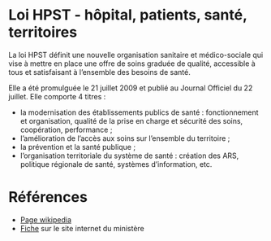 # Loi HPST  - hôpital, patients, santé, territoires
<!-- SPDX-License-Identifier: MPL-2.0 -->

La loi HPST définit une nouvelle organisation sanitaire et médico-sociale qui vise à mettre en place une offre de soins graduée de qualité, accessible à tous et satisfaisant à l’ensemble des besoins de santé. 

Elle a été promulguée le 21 juillet 2009 et publié au Journal Officiel du 22 juillet. 
Elle comporte 4 titres :
 - la modernisation des établissements publics de santé : fonctionnement et organisation, qualité de la prise en charge et sécurité des soins, coopération, performance ;
 - l’amélioration de l’accès aux soins sur l’ensemble du territoire ;
 - la prévention et la santé publique ; 
 - l’organisation territoriale du système de santé : création des ARS, politique régionale de santé, systèmes d’information, etc.

# Références

- [Page wikipedia](https://fr.wikipedia.org/wiki/Loi_portant_r%C3%A9forme_de_l'h%C3%B4pital_et_relative_aux_patients%2C_%C3%A0_la_sant%C3%A9_et_aux_territoires)
- [Fiche](https://solidarites-sante.gouv.fr/professionnels/gerer-un-etablissement-de-sante-medico-social/financement/financement-des-etablissements-de-sante-10795/financement-des-etablissements-de-sante-glossaire/article/loi-hpst-hopital-patients-sante-territoires) sur le site internet du ministère
